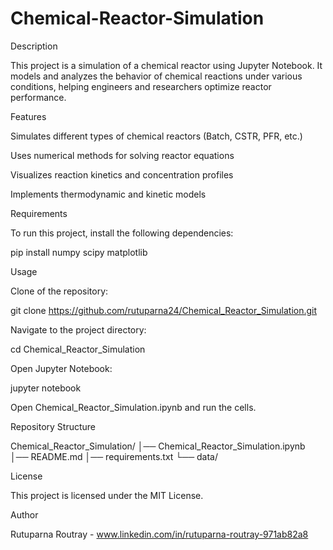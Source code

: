 # Chemical-Reactor-Simulation

Description

This project is a simulation of a chemical reactor using Jupyter Notebook. It models and analyzes the behavior of chemical reactions under various conditions, helping engineers and researchers optimize reactor performance.

Features

Simulates different types of chemical reactors (Batch, CSTR, PFR, etc.)

Uses numerical methods for solving reactor equations

Visualizes reaction kinetics and concentration profiles

Implements thermodynamic and kinetic models

Requirements

To run this project, install the following dependencies:

pip install numpy scipy matplotlib

Usage

Clone of the repository:

git clone https://github.com/rutuparna24/Chemical_Reactor_Simulation.git

Navigate to the project directory:

cd Chemical_Reactor_Simulation

Open Jupyter Notebook:

jupyter notebook

Open Chemical_Reactor_Simulation.ipynb and run the cells.

Repository Structure

Chemical_Reactor_Simulation/
│── Chemical_Reactor_Simulation.ipynb
│── README.md
│── requirements.txt
└── data/

License

This project is licensed under the MIT License.

Author

Rutuparna Routray - www.linkedin.com/in/rutuparna-routray-971ab82a8

